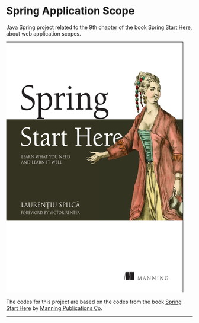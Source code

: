 # Spring Application Scope

Java Spring project related to the 9th chapter of the book [Spring Start Here](https://livebook.manning.com/book/spring-start-here), about web application scopes.

![Spring Start Here Cover](img/cover.png)

The codes for this project are based on the codes from the book [Spring Start Here](https://livebook.manning.com/book/spring-start-here) by [Manning Publications Co](https://www.manning.com).

---
